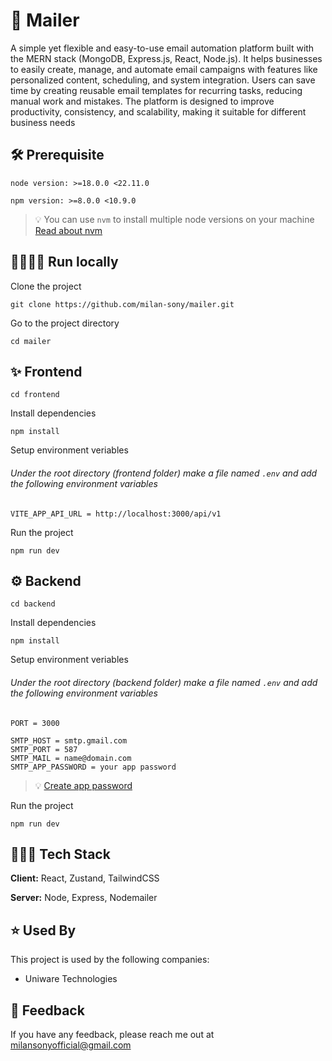 # 📧 Mailer

A simple yet flexible and easy-to-use email automation platform built with the MERN stack (MongoDB, Express.js, React, Node.js). It helps businesses to easily create, manage, and automate email campaigns with features like personalized content, scheduling, and system integration. Users can save time by creating reusable email templates for recurring tasks, reducing manual work and mistakes. The platform is designed to improve productivity, consistency, and scalability, making it suitable for different business needs

## 🛠 Prerequisite

`node version: >=18.0.0 <22.11.0`

`npm version: >=8.0.0 <10.9.0`

> 💡 You can use `nvm` to install multiple node versions on your machine [Read about nvm](https://stackoverflow.com/questions/53785383/how-to-change-node-js-version-with-nvm)

## 🏃🏻‍♂💨 Run locally

Clone the project

```
git clone https://github.com/milan-sony/mailer.git
```

Go to the project directory

```
cd mailer
```

## ✨ Frontend

```
cd frontend
```

Install dependencies

```
npm install
```

Setup environment veriables

###### Under the root directory (frontend folder) make a file named `.env` and add the following environment variables

```
VITE_APP_API_URL = http://localhost:3000/api/v1
```

Run the project

```
npm run dev
```

## ⚙ Backend

```
cd backend
```

Install dependencies

```
npm install
```

Setup environment veriables

###### Under the root directory (backend folder) make a file named `.env` and add the following environment variables

```
PORT = 3000

SMTP_HOST = smtp.gmail.com
SMTP_PORT = 587
SMTP_MAIL = name@domain.com
SMTP_APP_PASSWORD = your app password
```

> 💡 [Create app password](https://knowledge.workspace.google.com/kb/how-to-create-app-passwords-000009237)


Run the project

```
npm run dev
```

## 👨🏻‍💻 Tech Stack

**Client:** React, Zustand, TailwindCSS

**Server:** Node, Express, Nodemailer

## ⭐ Used By

This project is used by the following companies:

- Uniware Technologies

## 🤗 Feedback

If you have any feedback, please reach me out at milansonyofficial@gmail.com
